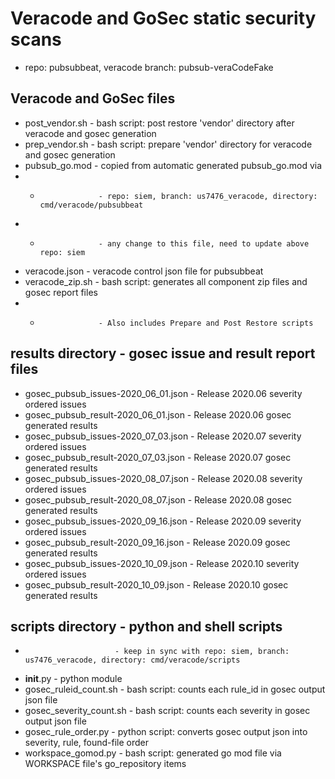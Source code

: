 # Veracode and GoSec static security scans

* repo: pubsubbeat, veracode branch: pubsub-veraCodeFake

## Veracode and GoSec files
* post_vendor.sh     - bash script: post restore 'vendor' directory after veracode and gosec generation
* prep_vendor.sh     - bash script: prepare 'vendor' directory for veracode and gosec generation
* pubsub_go.mod      - copied from automatic generated pubsub_go.mod via
* *                  - repo: siem, branch: us7476_veracode, directory: cmd/veracode/pubsubbeat
* *                  - any change to this file, need to update above repo: siem 
* veracode.json      - veracode control json file for pubsubbeat
* veracode_zip.sh    - bash script: generates all component zip files and gosec report files
* *                  - Also includes Prepare and Post Restore scripts

## results directory      - gosec issue and result report files
* gosec_pubsub_issues-2020_06_01.json - Release 2020.06 severity ordered issues
* gosec_pubsub_result-2020_06_01.json - Release 2020.06 gosec generated results
* gosec_pubsub_issues-2020_07_03.json - Release 2020.07 severity ordered issues
* gosec_pubsub_result-2020_07_03.json - Release 2020.07 gosec generated results
* gosec_pubsub_issues-2020_08_07.json - Release 2020.08 severity ordered issues
* gosec_pubsub_result-2020_08_07.json - Release 2020.08 gosec generated results
* gosec_pubsub_issues-2020_09_16.json - Release 2020.09 severity ordered issues
* gosec_pubsub_result-2020_09_16.json - Release 2020.09 gosec generated results
* gosec_pubsub_issues-2020_10_09.json - Release 2020.10 severity ordered issues
* gosec_pubsub_result-2020_10_09.json - Release 2020.10 gosec generated results

## scripts directory      - python and shell scripts 
*                         - keep in sync with repo: siem, branch: us7476_veracode, directory: cmd/veracode/scripts
* __init__.py             - python module
* gosec_ruleid_count.sh   - bash script: counts each rule_id in gosec output json file
* gosec_severity_count.sh - bash script: counts each severity in gosec output json file
* gosec_rule_order.py     - python script: converts gosec output json into severity, rule, found-file order
* workspace_gomod.py      - bash script: generated go mod file via WORKSPACE file's go_repository items
